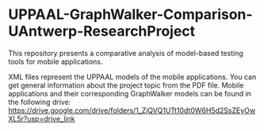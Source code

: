 # UPPAAL-GraphWalker-Comparison-UAntwerp-ResearchProject
This repository presents a comparative analysis of model-based testing tools for mobile applications.

XML files represent the UPPAAL models of the mobile applications.
You can get general information about the project topic from the PDF file.
Mobile applications and their corresponding GraphWalker models can be found in the following drive:
https://drive.google.com/drive/folders/1_ZjQVQ1UTt10dt0W6H5d2SsZEyOwXL5r?usp=drive_link

